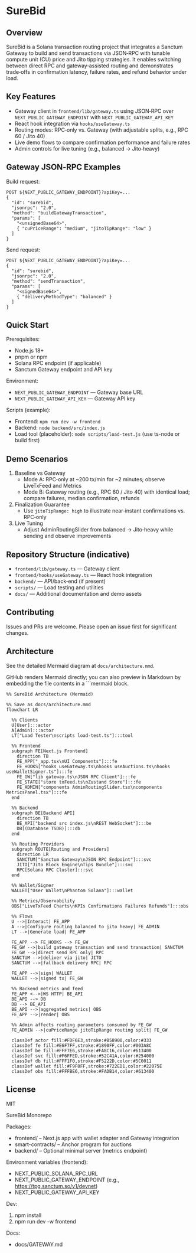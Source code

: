 SureBid
=======

Overview
--------

SureBid is a Solana transaction routing project that integrates a Sanctum Gateway to build and send transactions via JSON‑RPC with tunable compute unit (CU) price and Jito tipping strategies. It enables switching between direct RPC and gateway‑assisted routing and demonstrates trade‑offs in confirmation latency, failure rates, and refund behavior under load.

Key Features
------------

- Gateway client in `frontend/lib/gateway.ts` using JSON‑RPC over `NEXT_PUBLIC_GATEWAY_ENDPOINT` with `NEXT_PUBLIC_GATEWAY_API_KEY`
- React hook integration via `hooks/useGateway.ts`
- Routing modes: RPC‑only vs. Gateway (with adjustable splits, e.g., RPC 60 / Jito 40)
- Live demo flows to compare confirmation performance and failure rates
- Admin controls for live tuning (e.g., balanced → Jito‑heavy)

Gateway JSON‑RPC Examples
-------------------------

Build request:

```
POST ${NEXT_PUBLIC_GATEWAY_ENDPOINT}?apiKey=...
{
  "id": "surebid",
  "jsonrpc": "2.0",
  "method": "buildGatewayTransaction",
  "params": [
    "<unsignedBase64>",
    { "cuPriceRange": "medium", "jitoTipRange": "low" }
  ]
}
```

Send request:

```
POST ${NEXT_PUBLIC_GATEWAY_ENDPOINT}?apiKey=...
{
  "id": "surebid",
  "jsonrpc": "2.0",
  "method": "sendTransaction",
  "params": [
    "<signedBase64>",
    { "deliveryMethodType": "balanced" }
  ]
}
```

Quick Start
-----------

Prerequisites:

- Node.js 18+
- pnpm or npm
- Solana RPC endpoint (if applicable)
- Sanctum Gateway endpoint and API key

Environment:

- `NEXT_PUBLIC_GATEWAY_ENDPOINT` — Gateway base URL
- `NEXT_PUBLIC_GATEWAY_API_KEY` — Gateway API key

Scripts (example):

- Frontend: `npm run dev -w frontend`
- Backend: `node backend/src/index.js`
- Load tool (placeholder): `node scripts/load-test.js` (use ts-node or build first)

Demo Scenarios
--------------

1. Baseline vs Gateway
   - Mode A: RPC‑only at ~200 tx/min for ~2 minutes; observe LiveTxFeed and Metrics
   - Mode B: Gateway routing (e.g., RPC 60 / Jito 40) with identical load; compare failures, median confirmation, refunds
2. Finalization Guarantee
   - Use `jitoTipRange: high` to illustrate near‑instant confirmations vs. RPC‑only
3. Live Tuning
   - Adjust AdminRoutingSlider from balanced → Jito‑heavy while sending and observe improvements

Repository Structure (indicative)
---------------------------------

- `frontend/lib/gateway.ts` — Gateway client
- `frontend/hooks/useGateway.ts` — React hook integration
- `backend/` — API/back‑end (if present)
- `scripts/` — Load testing and utilities
- `docs/` — Additional documentation and demo assets

Contributing
------------

Issues and PRs are welcome. Please open an issue first for significant changes.

Architecture
------------

See the detailed Mermaid diagram at `docs/architecture.mmd`.

GitHub renders Mermaid directly; you can also preview in Markdown by embedding the file contents in a ```mermaid block.

```mermaid
%% SureBid Architecture (Mermaid)

%% Save as docs/architecture.mmd
flowchart LR

  %% Clients
  U[User]:::actor
  A[Admin]:::actor
  LT["Load Tester\nscripts load-test.ts"]:::tool

  %% Frontend
  subgraph FE[Next.js Frontend]
    direction TB
    FE_APP["_app.tsx\nUI Components"]:::fe
    FE_HOOKS["hooks useGateway.ts\nhooks useAuctions.ts\nhooks useWalletSigner.ts"]:::fe
    FE_GW["lib gateway.ts\nJSON RPC Client"]:::fe
    FE_STATE["store txFeed.ts\nZustand Store"]:::fe
    FE_ADMIN["components AdminRoutingSlider.tsx\ncomponents MetricsPanel.tsx"]:::fe
  end

  %% Backend
  subgraph BE[Backend API]
    direction TB
    BE_API["backend src index.js\nREST WebSocket"]:::be
    DB[(Database TSDB)]:::db
  end

  %% Routing Providers
  subgraph ROUTE[Routing and Providers]
    direction LR
    SANCTUM["Sanctum Gateway\nJSON RPC Endpoint"]:::svc
    JITO["Jito Block Engine\nTips Bundle"]:::svc
    RPC[Solana RPC Cluster]:::svc
  end

  %% Wallet/Signer
  WALLET["User Wallet\nPhantom Solana"]:::wallet

  %% Metrics/Observability
  OBS["LiveTxFeed Charts\nKPIs Confirmations Failures Refunds"]:::obs

  %% Flows
  U -->|Interact| FE_APP
  A -->|Configure routing balanced to jito heavy| FE_ADMIN
  LT -->|Generate load| FE_APP

  FE_APP --> FE_HOOKS --> FE_GW
  FE_GW -->|build gateway transaction and send transaction| SANCTUM
  FE_GW -->|direct send RPC only| RPC
  SANCTUM -->|deliver via jito| JITO
  SANCTUM -->|fallback delivery RPC| RPC

  FE_APP -->|sign| WALLET
  WALLET -->|signed tx| FE_GW

  %% Backend metrics and feed
  FE_APP <-->|WS HTTP| BE_API
  BE_API --> DB
  DB --> BE_API
  BE_API -->|aggregated metrics| OBS
  FE_APP -->|render| OBS

  %% Admin affects routing parameters consumed by FE_GW
  FE_ADMIN -->|cuPriceRange jitoTipRange routing split| FE_GW

  classDef actor fill:#FDF6E3,stroke:#B58900,color:#333
  classDef fe fill:#E6F7FF,stroke:#1890FF,color:#003A8C
  classDef be fill:#FFF7E6,stroke:#FA8C16,color:#613400
  classDef svc fill:#F6FFED,stroke:#52C41A,color:#254000
  classDef db fill:#FFF1F0,stroke:#F5222D,color:#5C0011
  classDef wallet fill:#F9F0FF,stroke:#722ED1,color:#22075E
  classDef obs fill:#FFFBE6,stroke:#FADB14,color:#613400
```

License
-------

MIT

SureBid Monorepo

Packages:
- frontend/ – Next.js app with wallet adapter and Gateway integration
- smart-contracts/ – Anchor program for auctions
- backend/ – Optional minimal server (metrics endpoint)

Environment variables (frontend):
- NEXT_PUBLIC_SOLANA_RPC_URL
- NEXT_PUBLIC_GATEWAY_ENDPOINT (e.g., https://tpg.sanctum.so/v1/devnet)
- NEXT_PUBLIC_GATEWAY_API_KEY

Dev:
1) npm install
2) npm run dev -w frontend

Docs:
- docs/GATEWAY.md

